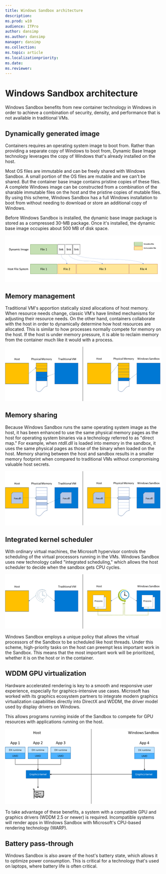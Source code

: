 ```yaml
---
title: Windows Sandbox architecture
description: 
ms.prod: w10
audience: ITPro
author: dansimp
ms.author: dansimp
manager: dansimp
ms.collection: 
ms.topic: article
ms.localizationpriority: 
ms.date: 
ms.reviewer: 
---
```


# Windows Sandbox architecture

Windows Sandbox benefits from new container technology in Windows in order to achieve a combination of security, density, and performance that is not available in traditional VMs.

## Dynamically generated image

Containers requires an operating system image to boot from. Rather than providing a separate copy of Windows to boot from, Dynamic Base Image technology leverages the copy of Windows that's already installed on the host.

Most OS files are immutable and can be freely shared with Windows Sandbox. A small portion of the OS files are mutable and we can't be shared. But the container base image contains pristine copies of these files. A complete Windows image can be constructed from a combination of the sharable immutable files on the host and the pristine copies of mutable files. By using this scheme, Windows Sandbox has a full Windows installation to boot from without needing to download or store an additional copy of Windows.
 
Before Windows Sandbox is installed, the dynamic base image package is stored as a compressed 30-MB package. Once it's installed, the dynamic base image occupies about 500 MB of disk space.

![A chart compares scale of dynamic image of files and links with the host file system.](images/1-dynamic-host.png)

## Memory management

Traditional VM's apportion statically sized allocations of host memory. When resource needs change, classic VM's have limited mechanisms for adjusting their resource needs. On the other hand, containers collaborate with the host in order to dynamically determine how host resources are allocated. This is similar to how processes normally compete for memory on the host. If the host is under memory pressure, it is able to reclaim memory from the container much like it would with a process.

![A chart compares memory sharing in Windows Sandbox versus a traditional VM.](images/2-dynamic-working.png)

## Memory sharing

Because Windows Sandbox runs the same operating system image as the host, it has been enhanced to use the same physical memory pages as the host for operating system binaries via a technology referred to as "direct map." For example, when *ntdll.dll* is loaded into memory in the sandbox, it uses the same physical pages as those of the binary when loaded on the host. Memory sharing between the host and sandbox results in a smaller memory footprint when compared to traditional VMs without compromising valuable host secrets.

![A chart compares the memory footprint in Windows Sandbox versus a traditional VM.](images/3-memory-sharing.png)

## Integrated kernel scheduler

With ordinary virtual machines, the Microsoft hypervisor controls the scheduling of the virtual processors running in the VMs. Windows Sandbox uses new technology called "integrated scheduling," which allows the host scheduler to decide when the sandbox gets CPU cycles.

![A chart compares the scheduling in Windows Sandbox versus a traditional VM.](images/4-integrated-kernal.png)

Windows Sandbox employs a unique policy that allows the virtual processors of the Sandbox to be scheduled like host threads. Under this scheme, high-priority tasks on the host can preempt less important work in the Sandbox. This means that the most important work will be prioritized, whether it is on the host or in the container.
 
## WDDM GPU virtualization

Hardware accelerated rendering is key to a smooth and responsive user experience, especially for graphics-intensive use cases. Microsoft has worked with its graphics ecosystem partners to integrate modern graphics virtualization capabilities directly into DirectX and WDDM, the driver model used by display drivers on Windows. 

This allows programs running inside of the Sandbox to compete for GPU resources with applications running on the host.

![A chart illustrates graphics kernel use in Sandbox managed alongside apps on the host.](images/5-wddm-gpu-virtualization.png)

To take advantage of these benefits, a system with a compatible GPU and graphics drivers (WDDM 2.5 or newer) is required. Incompatible systems will render apps in Windows Sandbox with Microsoft's CPU-based rendering technology (WARP).
 
## Battery pass-through

Windows Sandbox is also aware of the host's battery state, which allows it to optimize power consumption. This is critical for a technology that's used on laptops, where battery life is often critical.

